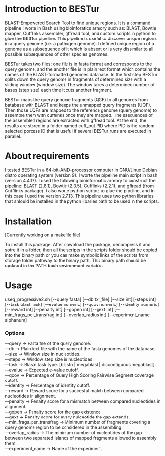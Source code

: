 # Introduction to BESTur
BLAST-Empowered Search Tool to find unique regions. It is a command pipeline I worte in Bash using bioinforatics armory such as: BLAST, Bowtie mapper, Cufflinks assembler, gffread tool, and custom scripts in python to glue the BESTur pipeline. This pipeline is useful to discover unique regions in a query genome (i.e. a pathogen genome). I defined unique region of a genome as a subsequence of it which is absent or is very dissimilar to all possible subsequences of other species genomes.

BESTur takes two files; one file is in fasta format and corresponds to the query genome, and the another file is in plain text format which contains the names of the BLAST-formatted genomes database. In the first step BESTur splits down the query genome in fragments of determined size with a sliding window (window size). The window takes a determined number of bases (step size) each time it cuts another fragment.

BESTur maps the query genome fragments (QGF) to all genomes from batabase with BLAST and keeps the unmapped query fragments (UQF). Then those UQFs are mapped to the reference genome (query genome) to assemble them with cufflinks once they are mapped. The ssequences of the assembled regions are extracted with gffread tool. At the end, the results are stored in a folder named cuff_out.PID where PID is the random selected porcess ID that is useful if several BESTur runs are executed in parallel.

# About requirements
I tested BESTur in a 64-bit-AMD-processor computer in GNU/Linux Debian distro operating system (version 9). I worte the pipeline main script in bash (version 4.4.12). I used the following bioinformatic armory to construct the pipeline: BLAST (2.8.1), Bowtie (2.3.5), Cufflinks (2.2.1), and gffread (from Cufflinks package). I also worte python scripts to glue the pipeline, and in this case I used the version 2.7.13. This pipeline uses two python libraries that shlould be installed in the python libaries path to be used in the scripts.

# Installation
[Currently working on a makefile file]

To install this package. After download the package, decompress it and sotre it in a folder, then all the scripts in the scripts folder should be copied into the binary path or you can make symbolic links of the scripts from storage folder pathway to the binary path. This binary path should be updated in the PATH bash environment variable.

# Usage
useq_progressive2.sh [--query fasta] [--db txt_file] [--size int] [-steps int] [--task blast_task] [--evalue numeric] [--qcov numeric] [--identity numeric] [--reward int] [--penalty int] [--gopen int] [--gext int] [--min_frags_per_transfrag int] [--overlap_radius int] [--experiment_name alphanum]

### Options
--query ->                      Fasta file of the query genome.  
--db    ->                      Plain text file with the name of the fasta genomes of the database.  
--size  ->                      Window size in nucleotides.  
--steps ->                      Window step size in nucleotides.  
--task  ->                      Blastn task type. [blastn | megablast | discontiguous megablast].  
--evalue  ->                    Expected e-value cutoff.  
--qcov   ->                     Percentage of Query High Scoring Pairwise Segment coverage cutoff.  
--identity  ->                  Percentage of identity cutoff.  
--reward    ->                  Reward score for a succesful match between compared nucleotides in alignment.  
--penalty   ->                  Penalty score for a mismatch between compared nucleotides in alignment.  
--gopen     ->                  Penalty score for the gap existence.  
--gext      ->                  Penalty score for every nulceotide the gap extends.  
--min_frags_per_transfrag ->    Minimum number of fragments covering a query genome region to be considered in the assembling.  
--overlap_radius        ->      The minimum number of nucleotides of the gap between two separated islands of mapped fragments allowed to assembly them.  
--experiment_name       ->      Name of the experiment.  


